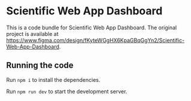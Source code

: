 
  # Scientific Web App Dashboard

  This is a code bundle for Scientific Web App Dashboard. The original project is available at https://www.figma.com/design/fKyteWGgHX6KpaGBqGgYn2/Scientific-Web-App-Dashboard.

  ## Running the code

  Run `npm i` to install the dependencies.

  Run `npm run dev` to start the development server.
  